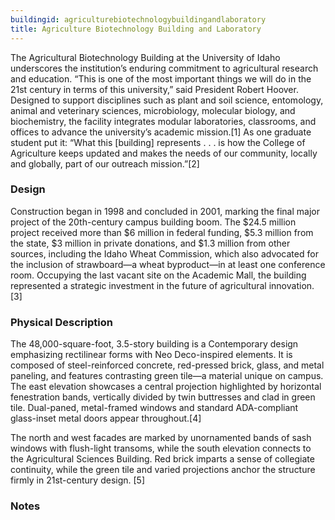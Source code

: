 ```yaml
---
buildingid: agriculturebiotechnologybuildingandlaboratory
title: Agriculture Biotechnology Building and Laboratory
---
```


The Agricultural Biotechnology Building at the University of Idaho underscores the institution’s enduring commitment to agricultural research and education. “This is one of the most important things we will do in the 21st century in terms of this university,” said President Robert Hoover. Designed to support disciplines such as plant and soil science, entomology, animal and veterinary sciences, microbiology, molecular biology, and biochemistry, the facility integrates modular laboratories, classrooms, and offices to advance the university’s academic mission.[1] As one graduate student put it: “What this \[building] represents . . . is how the College of Agriculture keeps updated and makes the needs of our community, locally and globally, part of our outreach mission.”[2]

### Design
Construction began in 1998 and concluded in 2001, marking the final major project of the 20th-century campus building boom. The $24.5 million project received more than $6 million in federal funding, $5.3 million from the state, $3 million in private donations, and $1.3 million from other sources, including the Idaho Wheat Commission, which also advocated for the inclusion of strawboard—a wheat byproduct—in at least one conference room. Occupying the last vacant site on the Academic Mall, the building represented a strategic investment in the future of agricultural innovation.[3]
  
### Physical Description
The 48,000-square-foot, 3.5-story building is a Contemporary design emphasizing rectilinear forms with Neo Deco-inspired elements. It is composed of steel-reinforced concrete, red-pressed brick, glass, and metal paneling, and features contrasting green tile—a material unique on campus. The east elevation showcases a central projection highlighted by horizontal fenestration bands, vertically divided by twin buttresses and clad in green tile. Dual-paned, metal-framed windows and standard ADA-compliant glass-inset metal doors appear throughout.[4]

 The north and west facades are marked by unornamented bands of sash windows with flush-light transoms, while the south elevation connects to the Agricultural Sciences Building. Red brick imparts a sense of collegiate continuity, while the green tile and varied projections anchor the structure firmly in 21st-century design. [5]


### Notes 
[^1]:  Nathan J. Moody, “National Register of Historic Places—Registration Form: The University of Idaho Historic District,” initial submission to Idaho SHPO, unpublished, University of Idaho, Moscow, Idaho, May 7, 2025, 64.  
[^2] Kathy Hedburg, “Biotech Building Called Key to Ag’s Future,” Lewiston Tribune, October 24, 1998.  
[^3]: Moody, “National Register of Historic Places—Registration Form,” 64.  
[^4]: Ibid, 63.  
[^5]: Ibid.   
